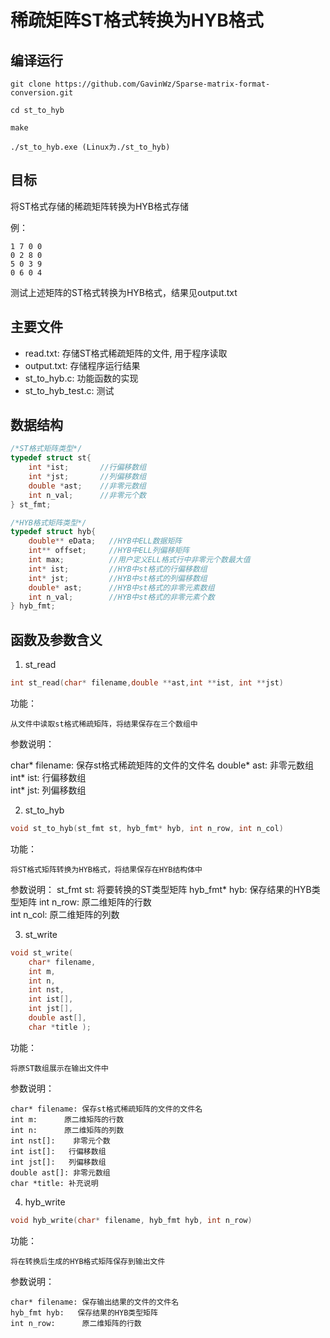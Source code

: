 # 稀疏矩阵ST格式转换为HYB格式

## 编译运行

```
git clone https://github.com/GavinWz/Sparse-matrix-format-conversion.git

cd st_to_hyb

make

./st_to_hyb.exe (Linux为./st_to_hyb)
```
## 目标

将ST格式存储的稀疏矩阵转换为HYB格式存储

例： 

    1 7 0 0 	
    0 2 8 0 
    5 0 3 9 
    0 6 0 4
    
测试上述矩阵的ST格式转换为HYB格式，结果见output.txt

## 主要文件

* read.txt: 存储ST格式稀疏矩阵的文件, 用于程序读取
* output.txt: 存储程序运行结果
* st_to_hyb.c: 功能函数的实现
* st_to_hyb_test.c: 测试

## 数据结构

```c
/*ST格式矩阵类型*/
typedef struct st{
    int *ist;       //行偏移数组
    int *jst;       //列偏移数组
    double *ast;    //非零元数组
    int n_val;      //非零元个数
} st_fmt;

/*HYB格式矩阵类型*/
typedef struct hyb{ 
    double** eData;   //HYB中ELL数据矩阵
    int** offset;     //HYB中ELL列偏移矩阵
    int max;          //用户定义ELL格式行中非零元个数最大值
    int* ist;         //HYB中st格式的行偏移数组
    int* jst;         //HYB中st格式的列偏移数组
    double* ast;      //HYB中st格式的非零元素数组
    int n_val;        //HYB中st格式的非零元素个数
} hyb_fmt;
```

## 函数及参数含义
1. st_read
```c
int st_read(char* filename,double **ast,int **ist, int **jst)
```
功能：

    从文件中读取st格式稀疏矩阵，将结果保存在三个数组中

参数说明：

char* filename: 保存st格式稀疏矩阵的文件的文件名
double* ast: 非零元数组  
int* ist: 行偏移数组  
int* jst: 列偏移数组  


2. st_to_hyb
```c
void st_to_hyb(st_fmt st, hyb_fmt* hyb, int n_row, int n_col)
```
功能：

    将ST格式矩阵转换为HYB格式，将结果保存在HYB结构体中

参数说明：
    st_fmt st:      将要转换的ST类型矩阵
    hyb_fmt* hyb:   保存结果的HYB类型矩阵
    int n_row:      原二维矩阵的行数    
    int n_col:      原二维矩阵的列数

3. st_write
```c
void st_write(
    char* filename, 
    int m, 
    int n, 
    int nst, 
    int ist[],
    int jst[], 
    double ast[], 
    char *title );
```
功能：

    将原ST数组展示在输出文件中

参数说明：

    char* filename: 保存st格式稀疏矩阵的文件的文件名
    int m:      原二维矩阵的行数  
    int n:      原二维矩阵的列数
    int nst[]:    非零元个数
    int ist[]:   行偏移数组  
    int jst[]:   列偏移数组  
    double ast[]: 非零元数组
    char *title: 补充说明

4. hyb_write
```c
void hyb_write(char* filename, hyb_fmt hyb, int n_row)
```
功能：

    将在转换后生成的HYB格式矩阵保存到输出文件

参数说明：

    char* filename: 保存输出结果的文件的文件名
    hyb_fmt hyb:   保存结果的HYB类型矩阵
    int n_row:      原二维矩阵的行数
